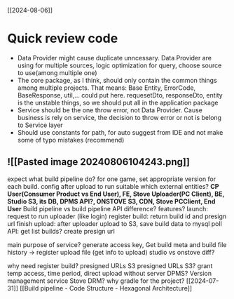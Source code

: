 [[2024-08-06]]
# Quick review code
- Data Provider might cause duplicate unncessary. Data Provider are using for multiple sources, logic optimization for query, choose source to use(among multiple one)
- The core package, as I think, should only contain the common things among multiple projects. That means: Base Entity, ErrorCode, BaseResponse, util,... could put here. requesetDto, responseDto, entity is the unstable things, so we should put all in the application package
- Service should be the one throw error, not Data Provider. Cause business is rely on service, the decision to throw error or not is belong to Service layer
- Should use constants for path, for auto suggest from IDE and not make some of typo mistakes (recommend)

![[Pasted image 20240806104243.png]]
-------------------
expect what build pipeline do? 
for one game, set appropriate version for each build.
config after upload to run suitable
which external entities? **CP User(Consumer Product vs End User), FE, Stove Uploader(PC Client), BE, Studio S3, its DB, DPMS API?, ONSTOVE S3, CDN, Stove PCClient, End User** 
Build pipeline vs build pipeline API difference?
features? 
launch: request to run uploader (like login)
register build: return build id and presign url
finish upload: after uploader upload to S3, save build data to mysql
poll API: get list builds? create presign url

main purpose of service? generate access key, Get build meta and build file history -> register upload file (get info to upload)
studio vs onstove diff?

why need register build? presigned URLs S3
presigned URLs S3? grant temp access, time period, direct upload without server
DPMS? Version management service
Stove DRM?
why gradle for the project?
[[2024-07-31]]
[[Build pipeline - Code Structure - Hexagonal Architecture]]